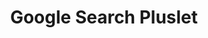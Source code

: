 ---
title: Google Search Pluslet
tags: [pluslets]
keywords: pluslets
last_updated: Dec 2, 2016
summary: 
sidebar: sp4_sidebar
permalink: sp4_pluslet_google_search.html
folder: sp4
---